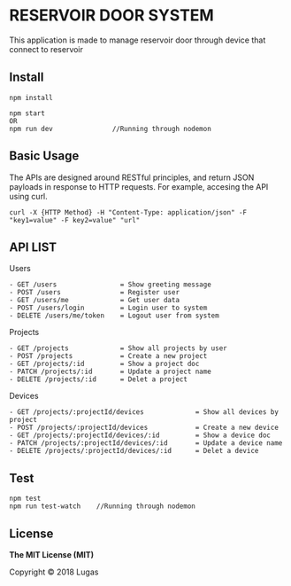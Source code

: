 # RESERVOIR DOOR SYSTEM

This application is made to manage reservoir door through device that connect to reservoir

## Install

```
npm install

npm start
OR
npm run dev               //Running through nodemon
```

## Basic Usage

The APIs are designed around RESTful principles, and return JSON payloads in response to HTTP requests. For example, accesing the API using curl.

```
curl -X {HTTP Method} -H "Content-Type: application/json" -F "key1=value" -F key2=value" "url"
```

## API LIST

Users

```
- GET /users                = Show greeting message
- POST /users               = Register user
- GET /users/me             = Get user data
- POST /users/login         = Login user to system
- DELETE /users/me/token    = Logout user from system
```

Projects

```
- GET /projects             = Show all projects by user
- POST /projects            = Create a new project
- GET /projects/:id         = Show a project doc
- PATCH /projects/:id       = Update a project name
- DELETE /projects/:id      = Delet a project
```

Devices

```
- GET /projects/:projectId/devices             = Show all devices by project
- POST /projects/:projectId/devices            = Create a new device
- GET /projects/:projectId/devices/:id         = Show a device doc
- PATCH /projects/:projectId/devices/:id       = Update a device name
- DELETE /projects/:projectId/devices/:id      = Delet a device
```

## Test

```
npm test
npm run test-watch    //Running through nodemon
```

## License

**The MIT License (MIT)**

Copyright © 2018 Lugas
